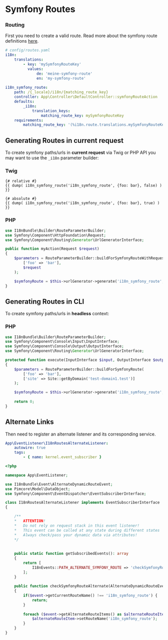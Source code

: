 # Symfony Routes

### Routing
First you need to create a valid route. 
Read more about the symfony route definitions [here](./1_I18n.md#symfony-routes).

```yaml
# config/routes.yaml
i18n:
    translations:
        - key: 'mySymfonyRouteKey'
          values:
              de: 'meine-symfony-route'
              en: 'my-symfony-route'
              
i18n_symfony_route:
    path: /{_locale}/i18n/{matching_route_key}
    controller: App\Controller\DefaultController::symfonyRouteAction
    defaults:
        _i18n:
            translation_keys:
                matching_route_key: mySymfonyRouteKey
    requirements:
        matching_route_key: '(%i18n.route.translations.mySymfonyRouteKey%)' ## returns (meine-symfony-route|my-symfony-route)
```

## Generating Routes in current request
To create symfony paths/urls in **current request** via Twig or PHP API
you may want to use the `_i18n` parameter builder:

### Twig
```twig
{# relative #}
{{ dump( i18n_symfony_route('i18n_symfony_route', {foo: bar}, false) ) }}

{# absolute #}
{{ dump( i18n_symfony_route('i18n_symfony_route', {foo: bar}, true) ) }}
```

### PHP
```php
use I18nBundle\Builder\RouteParameterBuilder;
use Symfony\Component\HttpFoundation\Request;
use Symfony\Component\Routing\Generator\UrlGeneratorInterface;

public function myAction(Request $request) 
{
    $parameters = RouteParameterBuilder::buildForSymfonyRouteWithRequest(
        ['foo' => 'bar'],
        $request
    );

    $symfonyRoute = $this->urlGenerator->generate('i18n_symfony_route', $parameters, UrlGeneratorInterface::ABSOLUTE_URL);
}
```

## Generating Routes in CLI
To create symfony paths/urls in **headless** context:

### PHP
```php
use I18nBundle\Builder\RouteParameterBuilder;
use Symfony\Component\Console\Input\InputInterface;
use Symfony\Component\Console\Output\OutputInterface;
use Symfony\Component\Routing\Generator\UrlGeneratorInterface;

protected function execute(InputInterface $input, OutputInterface $output): int
{
    $parameters = RouteParameterBuilder::buildForSymfonyRoute(
        ['foo' => 'bar'],
        ['site' => Site::getByDomain('test-domain1.test')]
    );

    $symfonyRoute = $this->urlGenerator->generate('i18n_symfony_route', $parameters, UrlGeneratorInterface::ABSOLUTE_URL);
    
    return 0;
}
```

## Alternate Links
Then need to register an alternate listener and its corresponding service.

```yaml
App\EventListener\I18nRoutesAlternateListener:
    autowire: true
    tags:
        - { name: kernel.event_subscriber }
```

```php
<?php

namespace App\EventListener;

use I18nBundle\Event\AlternateDynamicRouteEvent;
use Pimcore\Model\DataObject;
use Symfony\Component\EventDispatcher\EventSubscriberInterface;

class I18nRoutesAlternateListener implements EventSubscriberInterface
{

    /**
    *   ATTENTION!
    *   Do not rely on request stack in this event listener!
    *   This event can be called at any state during different states
    *   Always check/pass your dynamic data via attributes! 
    */
    
    
    public static function getSubscribedEvents(): array
    {
        return [
            I18nEvents::PATH_ALTERNATE_SYMFONY_ROUTE => 'checkSymfonyRouteAlternate',
        ];
    }
        
    public function checkSymfonyRouteAlternate(AlternateDynamicRouteEvent $event): void
    {
        if($event->getCurrentRouteName() !== 'i18n_symfony_route') {
            return;
        }
                
        foreach ($event->getAlternateRouteItems() as $alternateRouteItem) {
            $alternateRouteItem->setRouteName('i18n_symfony_route');
        }
    }
}
```
